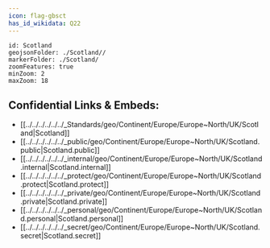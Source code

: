 ```yaml
---
icon: flag-gbsct
has_id_wikidata: Q22 
---
```


```leaflet
id: Scotland
geojsonFolder: ./Scotland//
markerFolder: ./Scotland/
zoomFeatures: true 
minZoom: 2 
maxZoom: 18
```


## Confidential Links & Embeds: 
- [[../../../../../../_Standards/geo/Continent/Europe/Europe~North/UK/Scotland|Scotland]] 
- [[../../../../../../_public/geo/Continent/Europe/Europe~North/UK/Scotland.public|Scotland.public]] 
- [[../../../../../../_internal/geo/Continent/Europe/Europe~North/UK/Scotland.internal|Scotland.internal]] 
- [[../../../../../../_protect/geo/Continent/Europe/Europe~North/UK/Scotland.protect|Scotland.protect]] 
- [[../../../../../../_private/geo/Continent/Europe/Europe~North/UK/Scotland.private|Scotland.private]] 
- [[../../../../../../_personal/geo/Continent/Europe/Europe~North/UK/Scotland.personal|Scotland.personal]] 
- [[../../../../../../_secret/geo/Continent/Europe/Europe~North/UK/Scotland.secret|Scotland.secret]] 
